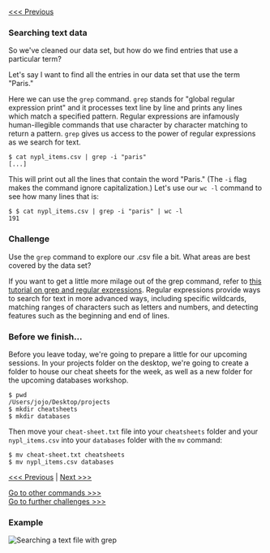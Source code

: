 [<<< Previous](data.md)

### Searching text data

So we've cleaned our data set, but how do we find entries that use a particular term? 

Let's say I want to find all the entries in our data set that use the term "Paris."

Here we can use the `grep` command. `grep` stands for "global regular expression print" and it processes text line by line and prints any lines which match a specified pattern. Regular expressions are infamously human-illegible commands that use character by character matching to return a pattern. `grep` gives us access to the power of regular expressions as we search for text.

```
$ cat nypl_items.csv | grep -i "paris"
[...]
```

This will print out all the lines that contain the word "Paris." (The `-i` flag makes the command ignore capitalization.) Let's use our `wc -l` command to see how many lines that is:

```
$ $ cat nypl_items.csv | grep -i "paris" | wc -l
191
```

### Challenge

Use the `grep` command to explore our .csv file a bit. What areas are best covered by the data set?

If you want to get a little more milage out of the grep command, refer to [this tutorial on grep and regular expressions](https://www.digitalocean.com/community/tutorials/using-grep-regular-expressions-to-search-for-text-patterns-in-linux). Regular expressions provide ways to search for text in more advanced ways, including specific wildcards, matching ranges of characters such as letters and numbers, and detecting features such as the beginning and end of lines.


### Before we finish...

Before you leave today, we're going to prepare a little for our upcoming sessions. In your projects folder on the desktop, we're going to create a folder to house our cheat sheets for the week, as well as a new folder for the upcoming databases workshop.

```
$ pwd
/Users/jojo/Desktop/projects
$ mkdir cheatsheets
$ mkdir databases
```

Then move your `cheat-sheet.txt` file into your `cheatsheets` folder and your `nypl_items.csv` into your `databases` folder with the `mv` command:

```
$ mv cheat-sheet.txt cheatsheets
$ mv nypl_items.csv databases
```

[<<< Previous](data.md) | [Next >>>](summary.md)

[Go to other commands >>>](other-commands.md)  
[Go to further challenges >>>](challenges.md)  

### Example

![Searching a text file with grep](grep.gif)




